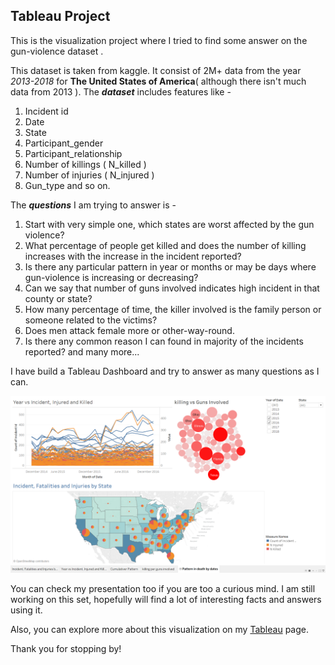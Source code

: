 ## Tableau Project
This is the visualization project where I tried to find some answer on the gun-violence dataset .

This dataset is taken from kaggle. It consist of 2M+ data from the year *2013-2018* for **The United States of America**( although there isn't much data from 2013 ). The **_dataset_** includes features like -

1. Incident id
2. Date
3. State
4. Participant_gender
5. Participant_relationship
6. Number of killings ( N_killed )
7. Number of injuries ( N_injured )
8. Gun_type and so on.

The **_questions_** I am trying to answer is -

1. Start with very simple one, which states are worst affected by the gun violence?
2. What percentage of people get killed and does the number of killing increases with the increase in the incident reported?
3. Is there any particular pattern in year or months or may be days where gun-violence is increasing or decreasing?
4. Can we say that number of guns involved indicates high incident in that county or state?
5. How many percentage of time, the killer involved is the family person or someone related to the victims?
6. Does men attack female more or other-way-round.
7. Is there any common reason I can found in majority of the incidents reported?
and many more...

I have build a Tableau Dashboard and try to answer as many questions as I can.

![Dashboard](screenshots/Dashboard.png)

You can check my presentation too if you are too a curious mind. I am still working on this set, hopefully will find a lot of interesting facts and answers using it.

Also, you can explore more about this visualization on my [Tableau](https://public.tableau.com/profile/anshusingh#!/vizhome/TrendinGunViolenceUSA/Patternindeathbydates) page.

Thank you for stopping by!
